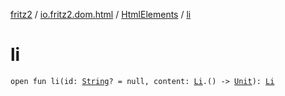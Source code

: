 [fritz2](../../index.md) / [io.fritz2.dom.html](../index.md) / [HtmlElements](index.md) / [li](./li.md)

# li

`open fun li(id: `[`String`](https://kotlinlang.org/api/latest/jvm/stdlib/kotlin/-string/index.html)`? = null, content: `[`Li`](../-li/index.md)`.() -> `[`Unit`](https://kotlinlang.org/api/latest/jvm/stdlib/kotlin/-unit/index.html)`): `[`Li`](../-li/index.md)